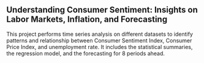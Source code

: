 ## Understanding Consumer Sentiment: Insights on Labor Markets, Inflation, and Forecasting

This project performs time series analysis on different datasets to identify patterns and relationship between Consumer Sentiment Index, Consumer Price Index, and unemployment rate. It includes the statistical summaries, the regression model, and the forecasting for 8 periods ahead.
